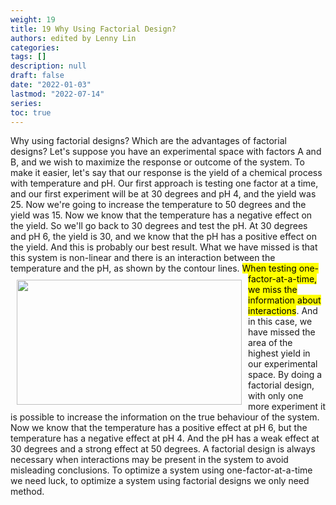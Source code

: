 ```yaml
---
weight: 19
title: 19 Why Using Factorial Design?
authors: edited by Lenny Lin
categories: 
tags: []
description: null
draft: false
date: "2022-01-03"
lastmod: "2022-07-14"
series: 
toc: true
---
```





<!--more-->

Why using factorial designs? Which are the advantages of factorial designs? Let's suppose you have an experimental space with factors A and B, and we wish to maximize the response or outcome of the system. To make it easier, let's say that our response is the yield of a chemical process with temperature and pH. Our first approach is testing one factor at a time, and our first experiment will be at 30 degrees and pH 4, and the yield was 25. Now we're going to increase the temperature to 50 degrees and the yield was 15. Now we know that the temperature has a negative effect on the yield. So we'll go back to 30 degrees and test the pH. At 30 degrees and pH 6, the yield is 30, and we know that the pH has a positive effect on the yield. And this is probably our best result. What we have missed is that this system is non-linear and there is an interaction between the temperature and the pH, as shown by the contour lines. 
<img width ="360" height= "200" src = "/docs/images/Screenshot 2022-07-14 211650.png" style ="float: left" HSPACE="10" VSPACE="10"/>
<mark>When testing one-factor-at-a-time, we miss the information about interactions</mark>. And in this case, we have missed the area of the highest yield in our experimental space. By doing a factorial design, with only one more experiment it is possible to increase the information on the true behaviour of the system. Now we know that the temperature has a positive effect at pH 6, but the temperature has a negative effect at pH 4. And the pH has a weak effect at 30 degrees and a strong effect at 50 degrees. A factorial design is always necessary when interactions may be present in the system to avoid misleading conclusions. To optimize a system using one-factor-at-a-time we need luck, to optimize a system using factorial designs we only need method. 
